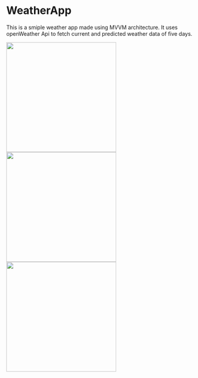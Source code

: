 # WeatherApp
This is a smiple weather app made using MVVM architecture. It uses openWeather Api to fetch current and predicted weather data of five days.
 

<img src="https://user-images.githubusercontent.com/39986507/77046128-6d948300-69e8-11ea-84b5-3774790f935b.png" width="290">  <img src="https://user-images.githubusercontent.com/39986507/78451875-a6e61780-76a5-11ea-9b24-79be1ed38b37.png" width="290">  <img src="https://user-images.githubusercontent.com/39986507/80484060-ba1e9700-8974-11ea-85cd-8b075547bc3a.png" width="290">
